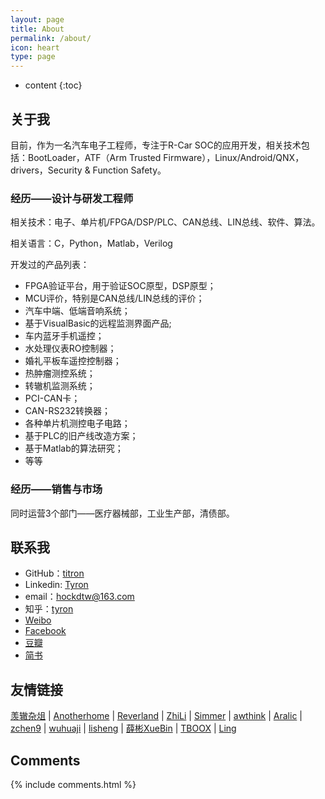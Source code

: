```yaml
---
layout: page
title: About
permalink: /about/
icon: heart
type: page
---
```


* content
{:toc}

## 关于我

目前，作为一名汽车电子工程师，专注于R-Car SOC的应用开发，相关技术包括：BootLoader，ATF（Arm Trusted Firmware），Linux/Android/QNX，drivers，Security & Function Safety。

### 经历——设计与研发工程师

相关技术：电子、单片机/FPGA/DSP/PLC、CAN总线、LIN总线、软件、算法。

相关语言：C，Python，Matlab，Verilog

开发过的产品列表：
- FPGA验证平台，用于验证SOC原型，DSP原型；
- MCU评价，特别是CAN总线/LIN总线的评价；
- 汽车中端、低端音响系统；
- 基于VisualBasic的远程监测界面产品;
- 车内蓝牙手机遥控；
- 水处理仪表RO控制器；
- 婚礼平板车遥控控制器；
- 热肿瘤测控系统；
- 转辙机监测系统；
- PCI-CAN卡；
- CAN-RS232转换器；
- 各种单片机测控电子电路；
- 基于PLC的旧产线改造方案；
- 基于Matlab的算法研究；
- 等等

### 经历——销售与市场
同时运营3个部门——医疗器械部，工业生产部，清债部。

## 联系我

* GitHub：[titron](https://github.com/titron)
* Linkedin: [Tyron](https://www.linkedin.com/in/tyron-dong/)
* email：hockdtw@163.com
* 知乎：[tyron](https://www.zhihu.com/people/tyron-dong)
* [Weibo](...)
* [Facebook](...)
* [豆瓣](...)
* [简书](...)

## 友情链接

[羡辙杂俎](http://zhangwenli.com/blog) \| [Anotherhome](https://www.anotherhome.net) \| [Reverland](http://reverland.org/) \| [ZhiLi](http://lizhipower.github.io/) \| [Simmer](http://simmer-jun.github.io/) \| [awthink](http://awthink.net/) \| [Aralic](http://aralic.github.io/) \| [zchen9](http://www.chen9.info/) \| [wuhuaji](http://wuhuaji.me/) \| [lisheng](http://www.lishengcn.cn/) \| [薛彬XueBin](http://axuebin.com/blog/) \| [TBOOX](http://www.tboox.org/cn/) \|  [Ling](http://linglinyp.com/)

## Comments

{% include comments.html %}
